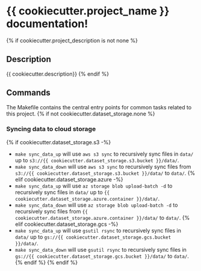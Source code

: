 # {{ cookiecutter.project_name }} documentation!
{% if cookiecutter.project_description is not none %}
## Description

{{ cookiecutter.description}}
{% endif %}
## Commands

The Makefile contains the central entry points for common tasks related to this project.
{% if not cookiecutter.dataset_storage.none %}
### Syncing data to cloud storage

{% if cookiecutter.dataset_storage.s3 -%}
* `make sync_data_up` will use `aws s3 sync` to recursively sync files in `data/` up to `s3://{{ cookiecutter.dataset_storage.s3.bucket }}/data/`.
* `make sync_data_down` will use `aws s3 sync` to recursively sync files from `s3://{{ cookiecutter.dataset_storage.s3.bucket }}/data/` to `data/`.
{% elif cookiecutter.dataset_storage.azure -%}
* `make sync_data_up` will use `az storage blob upload-batch -d` to recursively sync files in `data/` up to `{{ cookiecutter.dataset_storage.azure.container }}/data/`.
* `make sync_data_down` will use `az storage blob upload-batch -d` to recursively sync files from `{{ cookiecutter.dataset_storage.azure.container }}/data/` to `data/`.
{% elif cookiecutter.dataset_storage.gcs -%}
* `make sync_data_up` will use `gsutil rsync` to recursively sync files in `data/` up to `gs://{{ cookiecutter.dataset_storage.gcs.bucket }}/data/`.
* `make sync_data_down` will use `gsutil rsync` to recursively sync files in `gs://{{ cookiecutter.dataset_storage.gcs.bucket }}/data/` to `data/`.
{% endif %}
{% endif %}
